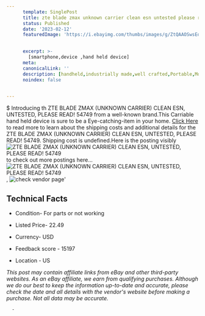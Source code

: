 ```yaml
---
      template: SinglePost
      title: zte blade zmax unknown carrier clean esn untested please read 54749
      status: Published
      date: '2023-02-12'
      featuredImage: 'https://i.ebayimg.com/thumbs/images/g/ZtQAAOSwsEdjuF0j/s-l225.jpg'
       

      excerpt: >-
        [smartphone,device ,hand held device]
      meta:
      canonicalLink: ''
      description: [handheld,industrially made,well crafted,Portable,Mobile,Compact,Convenient,Lightweight,Maneuverable,Man-portable,Miniature,Carriable,Hand-held,Light,Holdable,Transportable,Mobile device,Pocket-sized,On-the-go,Wireless,Cordless,Compact size,Convenient size, smartphone,device ,hand held device]
      noindex: false
      

---
```

$
      Introducing th ZTE BLADE ZMAX (UNKNOWN CARRIER) CLEAN ESN, UNTESTED, PLEASE READ! 54749 from a well-known brand.This Carriable hand held device is sure to be a Eye-catching-item in your home. [Click Here](https://www.ebay.com/itm/185727618044?hash=item2b3e3a8bfc%3Ag%3AZtQAAOSwsEdjuF0j&mkevt=1&mkcid=1&mkrid=711-53200-19255-0&campid=%253CePNCampaignId%253E&customid=%253CreferenceId%253E&toolid=10049) to read more to learn about the shipping costs and additional details for the ZTE BLADE ZMAX (UNKNOWN CARRIER) CLEAN ESN, UNTESTED, PLEASE READ! 54749. Shipping cost is undefined.Here is the posting visibly ![ZTE BLADE ZMAX (UNKNOWN CARRIER) CLEAN ESN, UNTESTED, PLEASE READ! 54749](https://i.ebayimg.com/thumbs/images/g/ZtQAAOSwsEdjuF0j/s-l225.jpg) to check out more postings here... ![ZTE BLADE ZMAX (UNKNOWN CARRIER) CLEAN ESN, UNTESTED, PLEASE READ! 54749](https://i.ebayimg.com/images/g/ZtQAAOSwsEdjuF0j/s-l1600.jpg), ![check vendor page](https://origin-galleryplus.ebayimg.com/ws/web/185727618044_2_0_1/225x225.jpg)'

      

 ## Technical Facts 



     
      

 - Condition- For parts or not working 


      

 - Listed Price- 22.49 


      

 - Currency- USD 


      

 - Feedback score - 15197 


      

 - Location - US 


      
      

 *_This post may contain affiliate links from eBay and other third-party websites. As an eBay affiliate, we earn from qualifying purchases. Although we do our best to keep the information up-to-date and accurate, please check the date and all details with the vendor's website before making a purchase. Not all data may be accurate._*




      -
